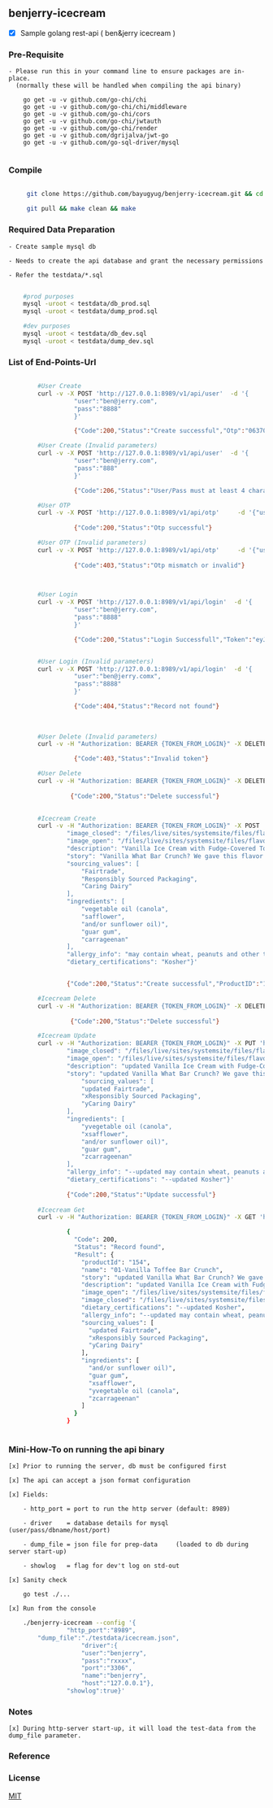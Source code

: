 ## benjerry-icecream

* [x] Sample golang rest-api ( ben&jerry icecream )


### Pre-Requisite
	
	- Please run this in your command line to ensure packages are in-place.
	  (normally these will be handled when compiling the api binary)
	
		go get -u -v github.com/go-chi/chi
		go get -u -v github.com/go-chi/chi/middleware
		go get -u -v github.com/go-chi/cors
		go get -u -v github.com/go-chi/jwtauth
		go get -u -v github.com/go-chi/render
		go get -u -v github.com/dgrijalva/jwt-go
		go get -u -v github.com/go-sql-driver/mysql


```sh


```

### Compile

```sh

     git clone https://github.com/bayugyug/benjerry-icecream.git && cd benjerry-icecream

     git pull && make clean && make

```

### Required Data Preparation

    - Create sample mysql db
	
	- Needs to create the api database and grant the necessary permissions
	
	- Refer the testdata/*.sql
	
```sh

    #prod purposes
    mysql -uroot < testdata/db_prod.sql
    mysql -uroot < testdata/dump_prod.sql

    #dev purposes
    mysql -uroot < testdata/db_dev.sql
    mysql -uroot < testdata/dump_dev.sql

```

### List of End-Points-Url


```bash

		#User Create
		curl -v -X POST 'http://127.0.0.1:8989/v1/api/user'  -d '{
				  "user":"ben@jerry.com",
				  "pass":"8888"
				  }'

				  {"Code":200,"Status":"Create successful","Otp":"06370","OtpExpiry":"2019-01-18 10:47:36"}

		#User Create (Invalid parameters)
		curl -v -X POST 'http://127.0.0.1:8989/v1/api/user'  -d '{
				  "user":"ben@jerry.com",
				  "pass":"888"
				  }'

				  {"Code":206,"Status":"User/Pass must at least 4 characters"}

		#User OTP
		curl -v -X POST 'http://127.0.0.1:8989/v1/api/otp'     -d '{"user":"ben@jerry.com","otp":"06370"}'
				
				  {"Code":200,"Status":"Otp successful"}

		#User OTP (Invalid parameters)
		curl -v -X POST 'http://127.0.0.1:8989/v1/api/otp'     -d '{"user":"ben@jerry.com","otp":"x09733"}'
				
				  {"Code":403,"Status":"Otp mismatch or invalid"}

						  

		#User Login
		curl -v -X POST 'http://127.0.0.1:8989/v1/api/login'  -d '{
				  "user":"ben@jerry.com",
				  "pass":"8888"
				  }'

				  {"Code":200,"Status":"Login Successfull","Token":"eyJhbGciOiJIUzI1NiIsInR5cCI6IkpXVCJ9.eyJleHAiOjE1NTAzODUxNTAsInVzZXIiOiJiZW5AamVycnkuY29tIiwidXVpZCI6IjBkOGI2NDZmYzExN2QxNTM1NWMzZDM0MmVjZWE2MzdiNyJ9.ByEHyvvP7b_TaAmDKlrqlH7hWE3tEQe8dE3SNrBH0xw"}


		#User Login (Invalid parameters)
		curl -v -X POST 'http://127.0.0.1:8989/v1/api/login'  -d '{
				  "user":"ben@jerry.comx",
				  "pass":"8888"
				  }'

				  {"Code":404,"Status":"Record not found"}
					  
				  
	
		#User Delete (Invalid parameters)
		curl -v -H "Authorization: BEARER {TOKEN_FROM_LOGIN}" -X DELETE 'http://127.0.0.1:8989/v1/api/user/ben@jerry.comx' 

			      {"Code":403,"Status":"Invalid token"}

		#User Delete
		curl -v -H "Authorization: BEARER {TOKEN_FROM_LOGIN}" -X DELETE 'http://127.0.0.1:8989/v1/api/user/ben@jerry.com' 
			  
			     {"Code":200,"Status":"Delete successful"}

		
		#Icecream Create
		curl -v -H "Authorization: BEARER {TOKEN_FROM_LOGIN}" -X POST 'http://127.0.0.1:8989/v1/api/icecream' -d '{"name": "01-Vanilla Toffee Bar Crunch",
				"image_closed": "/files/live/sites/systemsite/files/flavors/products/us/pint/open-closed-pints/vanilla-toffee-landing.png",
				"image_open": "/files/live/sites/systemsite/files/flavors/products/us/pint/open-closed-pints/vanilla-toffee-landing-open.png",
				"description": "Vanilla Ice Cream with Fudge-Covered Toffee Pieces",
				"story": "Vanilla What Bar Crunch? We gave this flavor a new name to go with the new toffee bars we’re using as part of our commitment to source Fairtrade Certified and non-GMO ingredients. We love it and know you will too!",
				"sourcing_values": [
					"Fairtrade",
					"Responsibly Sourced Packaging",
					"Caring Dairy"
				],
				"ingredients": [
					"vegetable oil (canola",
					"safflower",
					"and/or sunflower oil)",
					"guar gum",
					"carrageenan"
				],
				"allergy_info": "may contain wheat, peanuts and other tree nuts",
				"dietary_certifications": "Kosher"}'


				{"Code":200,"Status":"Create successful","ProductID":"154"}

		#Icecream Delete
		curl -v -H "Authorization: BEARER {TOKEN_FROM_LOGIN}" -X DELETE 'http://127.0.0.1:8989/v1/api/icecream/154' 
				
				 {"Code":200,"Status":"Delete successful"}

		#Icecream Update		 
		curl -v -H "Authorization: BEARER {TOKEN_FROM_LOGIN}" -X PUT 'http://127.0.0.1:8989/v1/api/icecream/154' -d '{"name": "01-Vanilla Toffee Bar Crunch",
				"image_closed": "/files/live/sites/systemsite/files/flavors/products/us/pint/open-closed-pints/vanilla-toffee-landing.png",
				"image_open": "/files/live/sites/systemsite/files/flavors/products/us/pint/open-closed-pints/vanilla-toffee-landing-open.png",
				"description": "updated Vanilla Ice Cream with Fudge-Covered Toffee Pieces",
				"story": "updated Vanilla What Bar Crunch? We gave this flavor a new name to go with the new toffee bars we’re using as part of our commitment to source Fairtrade Certified and non-GMO ingredients. We love it and know you will too!",
					"sourcing_values": [
					"updated Fairtrade",
					"xResponsibly Sourced Packaging",
					"yCaring Dairy"
				],
				"ingredients": [
					"yvegetable oil (canola",
					"xsafflower",
					"and/or sunflower oil)",
					"guar gum",
					"zcarrageenan"
				],
				"allergy_info": "--updated may contain wheat, peanuts and other tree nuts",
				"dietary_certifications": "--updated Kosher"}'
				 
				{"Code":200,"Status":"Update successful"}
	
		#Icecream Get
		curl -v -H "Authorization: BEARER {TOKEN_FROM_LOGIN}" -X GET 'http://127.0.0.1:8989/v1/api/icecream/154'

				{
				  "Code": 200,
				  "Status": "Record found",
				  "Result": {
					"productId": "154",
					"name": "01-Vanilla Toffee Bar Crunch",
					"story": "updated Vanilla What Bar Crunch? We gave this flavor a new name to go with the new toffee bars we’re using as part of our commitment to source Fairtrade Certified and non-GMO ingredients. We love it and know you will too!",
					"description": "updated Vanilla Ice Cream with Fudge-Covered Toffee Pieces",
					"image_open": "/files/live/sites/systemsite/files/flavors/products/us/pint/open-closed-pints/vanilla-toffee-landing-open.png",
					"image_closed": "/files/live/sites/systemsite/files/flavors/products/us/pint/open-closed-pints/vanilla-toffee-landing.png",
					"dietary_certifications": "--updated Kosher",
					"allergy_info": "--updated may contain wheat, peanuts and other tree nuts",
					"sourcing_values": [
					  "updated Fairtrade",
					  "xResponsibly Sourced Packaging",
					  "yCaring Dairy"
					],
					"ingredients": [
					  "and/or sunflower oil)",
					  "guar gum",
					  "xsafflower",
					  "yvegetable oil (canola",
					  "zcarrageenan"
					]
				  }
				}		
		
```


### Mini-How-To on running the api binary

	[x] Prior to running the server, db must be configured first 
	
    [x] The api can accept a json format configuration
	
	[x] Fields:
	
		- http_port = port to run the http server (default: 8989)
		
		- driver    = database details for mysql  (user/pass/dbname/host/port)
		
		- dump_file = json file for prep-data     (loaded to db during server start-up)

		- showlog   = flag for dev't log on std-out
		
	[x] Sanity check
	    
		go test ./...
	
	[x] Run from the console

```sh
	./benjerry-icecream --config '{
                "http_port":"8989",
		"dump_file":"./testdata/icecream.json",
                    "driver":{
                    "user":"benjerry",
                    "pass":"rxxxx",
                    "port":"3306",
                    "name":"benjerry",
                    "host":"127.0.0.1"},
                "showlog":true}'


```

### Notes

	[x] During http-server start-up, it will load the test-data from the dump_file parameter.
	

### Reference
	

### License

[MIT](https://bayugyug.mit-license.org/)

